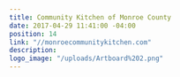 ```yaml
---
title: Community Kitchen of Monroe County
date: 2017-04-29 11:41:00 -04:00
position: 14
link: "//monroecommunitykitchen.com"
description: 
logo_image: "/uploads/Artboard%202.png"
---
```


